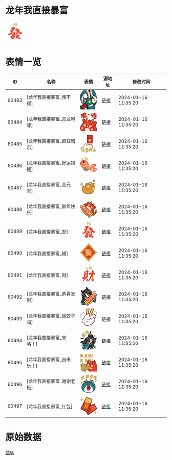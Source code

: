 # 龙年我直接暴富

<img src="./cover.png" height="60" alt="cover" />

# 表情一览

|ID|名称|表情|源地址|修改时间|
|----|----|----|----|----|
|60483|[龙年我直接暴富_使不得]|<img src="./pic/060483_%5B龙年我直接暴富_使不得%5D.png" height="60" alt="使不得"/>|[链接](https://i0.hdslb.com/bfs/garb/ae3f42dd613263df25987de7a2e0a3e04232cbe2.png)|2024-01-16 11:35:20|
|60484|[龙年我直接暴富_恶龙咆哮]|<img src="./pic/060484_%5B龙年我直接暴富_恶龙咆哮%5D.png" height="60" alt="恶龙咆哮"/>|[链接](https://i0.hdslb.com/bfs/garb/f058357b8ef23509f79a2dd7fb6322c5006fba17.png)|2024-01-16 11:35:20|
|60485|[龙年我直接暴富_疯狂暗示]|<img src="./pic/060485_%5B龙年我直接暴富_疯狂暗示%5D.png" height="60" alt="疯狂暗示"/>|[链接](https://i0.hdslb.com/bfs/garb/0b4dbf85bac4c69c2a39ee0c801cf8532055513c.png)|2024-01-16 11:35:20|
|60486|[龙年我直接暴富_好运锦鲤]|<img src="./pic/060486_%5B龙年我直接暴富_好运锦鲤%5D.png" height="60" alt="好运锦鲤"/>|[链接](https://i0.hdslb.com/bfs/garb/3f9a23a228b797dd6e55e70399219f7c5a564956.png)|2024-01-16 11:35:20|
|60487|[龙年我直接暴富_金元宝]|<img src="./pic/060487_%5B龙年我直接暴富_金元宝%5D.png" height="60" alt="金元宝"/>|[链接](https://i0.hdslb.com/bfs/garb/e719cfae06a73505ed2cf9dc2eb8593117463fbc.png)|2024-01-16 11:35:20|
|60488|[龙年我直接暴富_新年快乐]|<img src="./pic/060488_%5B龙年我直接暴富_新年快乐%5D.png" height="60" alt="新年快乐"/>|[链接](https://i0.hdslb.com/bfs/garb/5e98732a8fc6058fa0a42fe7193bda33d8a8175e.png)|2024-01-16 11:35:20|
|60489|[龙年我直接暴富_发]|<img src="./pic/060489_%5B龙年我直接暴富_发%5D.png" height="60" alt="发"/>|[链接](https://i0.hdslb.com/bfs/garb/6a78307c186af201727a356396f370a555029f58.png)|2024-01-16 11:35:20|
|60490|[龙年我直接暴富_福]|<img src="./pic/060490_%5B龙年我直接暴富_福%5D.png" height="60" alt="福"/>|[链接](https://i0.hdslb.com/bfs/garb/202b6a839e181693fc1d3cb6eab01a1870bcd48c.png)|2024-01-16 11:35:20|
|60491|[龙年我直接暴富_财]|<img src="./pic/060491_%5B龙年我直接暴富_财%5D.png" height="60" alt="财"/>|[链接](https://i0.hdslb.com/bfs/garb/2b4bcede129a4c319481be07db7419ff7383f8c0.png)|2024-01-16 11:35:20|
|60492|[龙年我直接暴富_恭喜发财]|<img src="./pic/060492_%5B龙年我直接暴富_恭喜发财%5D.png" height="60" alt="恭喜发财"/>|[链接](https://i0.hdslb.com/bfs/garb/797321b0782c4ffb251d225d47a27960319d9fc0.png)|2024-01-16 11:35:20|
|60493|[龙年我直接暴富_恰饺子吗]|<img src="./pic/060493_%5B龙年我直接暴富_恰饺子吗%5D.png" height="60" alt="恰饺子吗"/>|[链接](https://i0.hdslb.com/bfs/garb/c9c6c4baca6f914ff7f7dfa5ce2704252fa0e71e.png)|2024-01-16 11:35:20|
|60494|[龙年我直接暴富_来咯！]|<img src="./pic/060494_%5B龙年我直接暴富_来咯！%5D.png" height="60" alt="来咯！"/>|[链接](https://i0.hdslb.com/bfs/garb/7b9f1395572bac7b2d9228eb78fb7e1d5b6515bf.png)|2024-01-16 11:35:20|
|60495|[龙年我直接暴富_出来玩！]|<img src="./pic/060495_%5B龙年我直接暴富_出来玩！%5D.png" height="60" alt="出来玩！"/>|[链接](https://i0.hdslb.com/bfs/garb/068a824ade6d5475f09e93b6d911f54b4a5e3fdd.png)|2024-01-16 11:35:20|
|60496|[龙年我直接暴富_谢谢老板]|<img src="./pic/060496_%5B龙年我直接暴富_谢谢老板%5D.png" height="60" alt="谢谢老板"/>|[链接](https://i0.hdslb.com/bfs/garb/19bd3ee9eeb2fff83d968c0bd64bcb7f9e255732.png)|2024-01-16 11:35:20|
|60497|[龙年我直接暴富_红包]|<img src="./pic/060497_%5B龙年我直接暴富_红包%5D.png" height="60" alt="红包"/>|[链接](https://i0.hdslb.com/bfs/garb/9ae939db6fadfee90b8647591947ba56a8bbfa85.png)|2024-01-16 11:35:20|

# 原始数据

[跳转](./raw.json)

